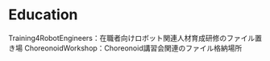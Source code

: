 # Education

Training4RobotEngineers：在職者向けロボット関連人材育成研修のファイル置き場
ChoreonoidWorkshop：Choreonoid講習会関連のファイル格納場所

